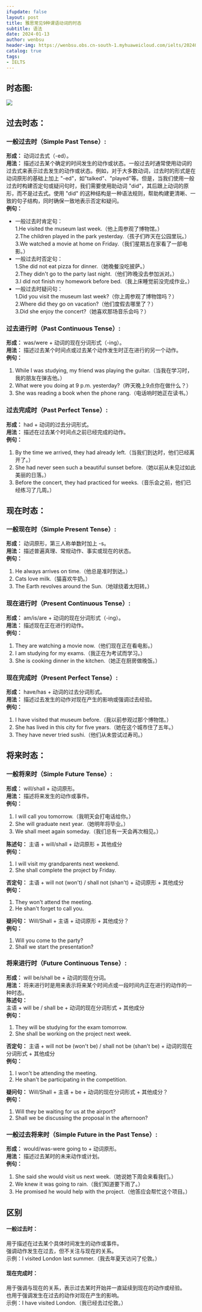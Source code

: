 ```yaml
---
ifupdate: false
layout: post
title: 雅思常见9种谓语动词的时态
subtitle: 语法
date: 2024-01-13
author: wenbsu
header-img: https://wenbsu.obs.cn-south-1.myhuaweicloud.com/ielts/20240113/0.jpeg
catalog: true
tags:
- IELTS
---
```


## 时态图:
![](https://wenbsu.obs.cn-south-1.myhuaweicloud.com/ielts/20240113/1.jpeg)

## 过去时态：  
### 一般过去时（Simple Past Tense）:  
**形成：** 动词过去式（-ed）。  
**用法：** 描述过去某个确定的时间发生的动作或状态。一般过去时通常使用动词的过去式来表示过去发生的动作或状态。例如，对于大多数动词，过去时的形式是在动词原形的基础上加上 "-ed"，如"talked"、"played"等。但是，当我们使用一般过去时构建否定句或疑问句时，我们需要使用助动词 "did"，其后跟上动词的原形，而不是过去式。使用 "did" 的这种结构是一种语法规则，帮助构建更清晰、一致的句子结构，同时确保一致地表示否定和疑问。  
**例句：**   
- 一般过去时肯定句：  
1.He visited the museum last week.（他上周参观了博物馆。）  
2.The children played in the park yesterday.（孩子们昨天在公园里玩。）  
3.We watched a movie at home on Friday.（我们星期五在家看了一部电影。）    
- 一般过去时否定句：  
1.She did not eat pizza for dinner.（她晚餐没吃披萨。）  
2.They didn't go to the party last night.（他们昨晚没去参加派对。）  
3.I did not finish my homework before bed.（我上床睡觉前没完成作业。）  
- 一般过去时疑问句：  
1.Did you visit the museum last week?（你上周参观了博物馆吗？）  
2.Where did they go on vacation?（他们度假去哪里了？）  
3.Did she enjoy the concert?（她喜欢那场音乐会吗？）  

### 过去进行时（Past Continuous Tense）:  
**形成：** was/were + 动词的现在分词形式（-ing）。    
**用法：** 描述过去某个时间点或过去某个动作发生时正在进行的另一个动作。   
**例句：**    
1. While I was studying, my friend was playing the guitar.（当我在学习时，我的朋友在弹吉他。）  
2. What were you doing at 9 p.m. yesterday?（昨天晚上9点你在做什么？）  
3. She was reading a book when the phone rang.（电话响时她正在读书。）  

### 过去完成时（Past Perfect Tense）:  
**形成：** had + 动词的过去分词形式。  
**用法：** 描述在过去某个时间点之前已经完成的动作。  
**例句：**  
1. By the time we arrived, they had already left.（当我们到达时，他们已经离开了。）  
2. She had never seen such a beautiful sunset before.（她以前从未见过如此美丽的日落。）  
3. Before the concert, they had practiced for weeks.（音乐会之前，他们已经练习了几周。）  

## 现在时态：  
### 一般现在时（Simple Present Tense）:  
**形成：** 动词原形，第三人称单数时加上 -s。  
**用法：** 描述普遍真理、常规动作、事实或现在的状态。  
**例句：**  
1. He always arrives on time.（他总是准时到达。）  
2. Cats love milk.（猫喜欢牛奶。）  
3. The Earth revolves around the Sun.（地球绕着太阳转。）  

### 现在进行时（Present Continuous Tense）:  
**形成：** am/is/are + 动词的现在分词形式（-ing）。  
**用法：** 描述现在正在进行的动作。  
**例句：**  
1. They are watching a movie now.（他们现在正在看电影。）  
2. I am studying for my exams.（我正在为考试而学习。）  
3. She is cooking dinner in the kitchen.（她正在厨房做晚饭。）  

### 现在完成时（Present Perfect Tense）:  
**形成：** have/has + 动词的过去分词形式。  
**用法：** 描述过去发生的动作对现在产生的影响或强调过去经验。  
**例句：**  
1. I have visited that museum before.（我以前参观过那个博物馆。）  
2. She has lived in this city for five years.（她在这个城市住了五年。）  
3. They have never tried sushi.（他们从未尝试过寿司。）  

## 将来时态：  
### 一般将来时（Simple Future Tense）:  
**形成：** will/shall + 动词原形。   
**用法：** 描述将来发生的动作或事件。  
**例句：**
1. I will call you tomorrow.（我明天会打电话给你。）  
2. She will graduate next year.（她明年将毕业。）  
3. We shall meet again someday.（我们总有一天会再次相见。）  

**陈述句：**
主语 + will/shall + 动词原形 + 其他成分  
**例句：**  
1. I will visit my grandparents next weekend.  
2. She shall complete the project by Friday.  

**否定句：**
主语 + will not (won't) / shall not (shan't) + 动词原形 + 其他成分  
**例句：**    
1. They won't attend the meeting.  
2. He shan't forget to call you.  

**疑问句：**
Will/Shall + 主语 + 动词原形 + 其他成分？  
**例句：**   
1. Will you come to the party?  
2. Shall we start the presentation?  


### 将来进行时（Future Continuous Tense）:
**形成：** will be/shall be + 动词的现在分词。   
**用法：** 将来进行时是用来表示将来某个时间点或一段时间内正在进行的动作的一种时态。  
**陈述句：**  
主语 + will be / shall be + 动词的现在分词形式 + 其他成分    
**例句：** 
1. They will be studying for the exam tomorrow. 
2. She shall be working on the project next week. 

**否定句：**
主语 + will not be (won't be) / shall not be (shan't be) + 动词的现在分词形式 + 其他成分   
**例句：**  
1. I won't be attending the meeting.  
2. He shan't be participating in the competition.  

**疑问句：**
Will/Shall + 主语 + be + 动词的现在分词形式 + 其他成分？  
**例句：**
1. Will they be waiting for us at the airport?
2. Shall we be discussing the proposal in the afternoon?


### 一般过去将来时（Simple Future in the Past Tense）:  
**形成：** would/was-were going to + 动词原形。  
**用法：** 描述过去某时的未来动作或计划。  
**例句：**  
1. She said she would visit us next week.（她说她下周会来看我们。）  
2. We knew it was going to rain.（我们知道要下雨了。）  
3. He promised he would help with the project.（他答应会帮忙这个项目。） 

## 区别
#### 一般过去时：  
用于描述在过去某个具体时间发生的动作或事件。  
强调动作发生在过去，但不关注与现在的关系。  
示例：I visited London last summer.（我去年夏天访问了伦敦。）  

#### 现在完成时：  
用于强调与现在的关系，表示过去某时开始并一直延续到现在的动作或经验。  
也用于强调发生在过去的动作对现在产生的影响。  
示例：I have visited London.（我已经去过伦敦。）  